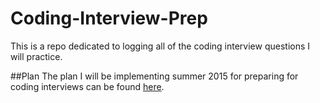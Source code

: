 # Coding-Interview-Prep
This is a repo dedicated to logging all of the coding interview questions I will practice.

##Plan
The plan I will be implementing summer 2015 for preparing for coding interviews can be found [here](http://jeffqlee.blogspot.kr/2015/05/how-to-master-coding-interview.html).
